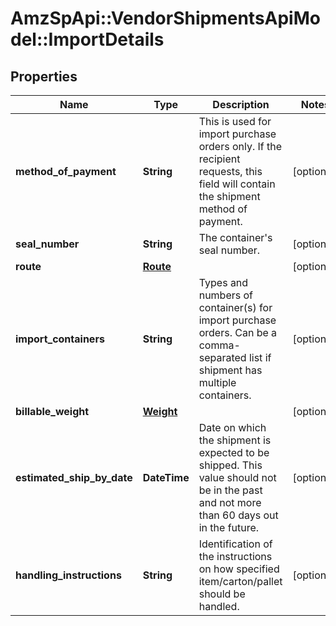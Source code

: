 # AmzSpApi::VendorShipmentsApiModel::ImportDetails

## Properties
Name | Type | Description | Notes
------------ | ------------- | ------------- | -------------
**method_of_payment** | **String** | This is used for import purchase orders only. If the recipient requests, this field will contain the shipment method of payment. | [optional] 
**seal_number** | **String** | The container&#x27;s seal number. | [optional] 
**route** | [**Route**](Route.md) |  | [optional] 
**import_containers** | **String** | Types and numbers of container(s) for import purchase orders. Can be a comma-separated list if shipment has multiple containers. | [optional] 
**billable_weight** | [**Weight**](Weight.md) |  | [optional] 
**estimated_ship_by_date** | **DateTime** | Date on which the shipment is expected to be shipped. This value should not be in the past and not more than 60 days out in the future. | [optional] 
**handling_instructions** | **String** | Identification of the instructions on how specified item/carton/pallet should be handled. | [optional] 


